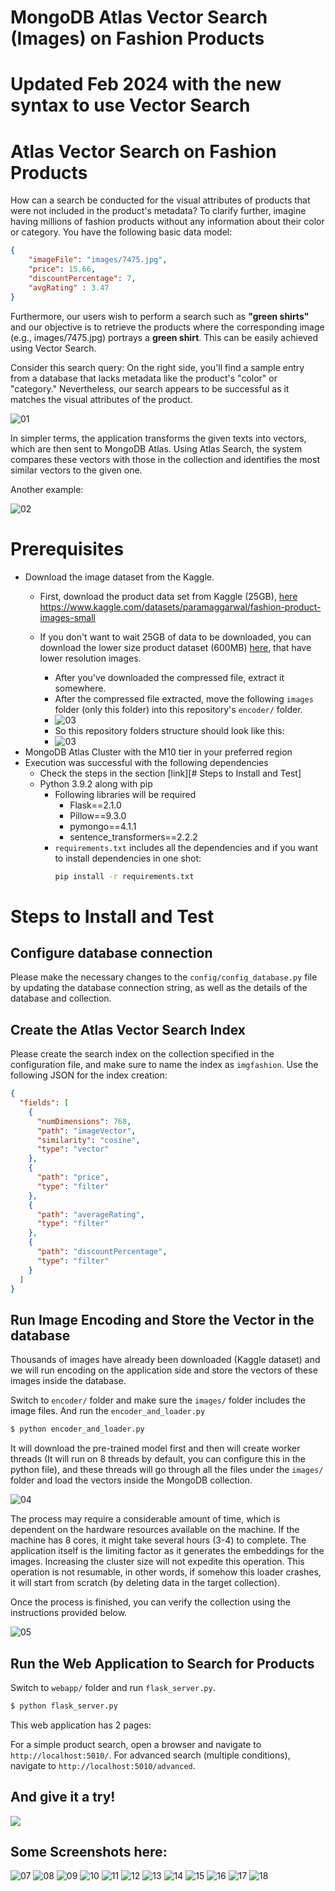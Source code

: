 # MongoDB Atlas Vector Search (Images) on Fashion Products
# Updated Feb 2024 with the new syntax to use Vector Search
# Atlas Vector Search on Fashion Products

How can a search be conducted for the visual attributes of products that were not included in the product's metadata?
To clarify further, imagine having millions of fashion products without any information about their color or category. You have the following basic data model:

```json
{
    "imageFile": "images/7475.jpg",
    "price": 15.66,
    "discountPercentage": 7,
    "avgRating" : 3.47
}
```

Furthermore, our users wish to perform a search such as **"green shirts"** and our objective is to retrieve the products where the corresponding image (e.g., images/7475.jpg) portrays a **green shirt**. This can be easily achieved using Vector Search.

Consider this search query: On the right side, you'll find a sample entry from a database that lacks metadata like the product's "color" or "category." Nevertheless, our search appears to be successful as it matches the visual attributes of the product.

![01](readme_images/01.png)

In simpler terms, the application transforms the given texts into vectors, which are then sent to MongoDB Atlas. Using Atlas Search, the system compares these vectors with those in the collection and identifies the most similar vectors to the given one.

Another example:

![02](readme_images/02.png)

# Prerequisites

- Download the image dataset from the Kaggle.
  - First, download the product data set from Kaggle (25GB), [here ](https://www.kaggle.com/datasets/paramaggarwal/fashion-product-images-dataset)https://www.kaggle.com/datasets/paramaggarwal/fashion-product-images-small
  - If you don't want to wait 25GB of data to be downloaded, you can download the lower size product dataset (600MB) [here](https://www.kaggle.com/datasets/paramaggarwal/fashion-product-images-small), that have lower resolution images.

    - After you've downloaded the compressed file, extract it somewhere.
    - After the compressed file extracted, move the following `images` folder (only this folder) into this repository's `encoder/` folder.
    - ![03](readme_images/fashion-folder.png)
    - So this repository folders structure should look like this:
    - ![03](readme_images/03.png)
- MongoDB Atlas Cluster with the M10 tier in your preferred region
- Execution was successful with the following dependencies
  - Check the steps in the section [link][# Steps to Install and Test]
  - Python 3.9.2 along with pip
    - Following libraries will be required
      - Flask==2.1.0
      - Pillow==9.3.0
      - pymongo==4.1.1
      - sentence_transformers==2.2.2
    - `requirements.txt` includes all the dependencies and if you want to install dependencies in one shot:
      ```bash
      pip install -r requirements.txt
      ```

# Steps to Install and Test

## Configure database connection

Please make the necessary changes to the `config/config_database.py` file by updating the database connection string, as well as the details of the database and collection.

## Create the Atlas Vector Search Index

Please create the search index on the collection specified in the configuration file, and make sure to name the index as `imgfashion`. Use the following JSON for the index creation:

```json
{
  "fields": [
    {
      "numDimensions": 768,
      "path": "imageVector",
      "similarity": "cosine",
      "type": "vector"
    },
    {
      "path": "price",
      "type": "filter"
    },
    {
      "path": "averageRating",
      "type": "filter"
    },
    {
      "path": "discountPercentage",
      "type": "filter"
    }
  ]
}
```

## Run Image Encoding and Store the Vector in the database

Thousands of images have already been downloaded (Kaggle dataset) and we will run encoding on the application side and store the vectors of these images inside the database.

Switch to `encoder/` folder and make sure the `images/` folder includes the image files.
And run the `encoder_and_loader.py`

```bash
$ python encoder_and_loader.py
```

It will download the pre-trained model first and then will create worker threads (It will run on 8 threads by default, you can configure this in the python file), and these threads will go through all the files under the `images/` folder and load the vectors inside the MongoDB collection.

![04](readme_images/04.png)

The process may require a considerable amount of time, which is dependent on the hardware resources available on the machine. If the machine has 8 cores, it might take several hours (3-4) to complete. The application itself is the limiting factor as it generates the embeddings for the images. Increasing the cluster size will not expedite this operation. This operation is not resumable, in other words, if somehow this loader crashes, it will start from scratch (by deleting data in the target collection).

Once the process is finished, you can verify the collection using the instructions provided below.

![05](readme_images/05.png)

## Run the Web Application to Search for Products

Switch to `webapp/` folder and run `flask_server.py`.

```bash
$ python flask_server.py
```

This web application has 2 pages:

For a simple product search, open a browser and navigate to `http://localhost:5010/`.
For advanced search (multiple conditions), navigate to `http://localhost:5010/advanced`.

And give it a try!
------------------

![](readme_images/720_demo01.gif)

## Some Screenshots here:
![07](readme_images/07-shoes-01.png)
![08](readme_images/07-shoes-02.png)
![09](readme_images/07-shoes-03.png)
![10](readme_images/08-shirts-01.png)
![11](readme_images/08-shirts-02.png)
![12](readme_images/09.png)
![13](readme_images/10-advanced-01.png)
![14](readme_images/11-kids-01.png)
![15](readme_images/12-bag-01.png)
![16](readme_images/13-jeans-01.png)
![17](readme_images/14-socks-01.png)
![18](readme_images/15-bag-01.png)


